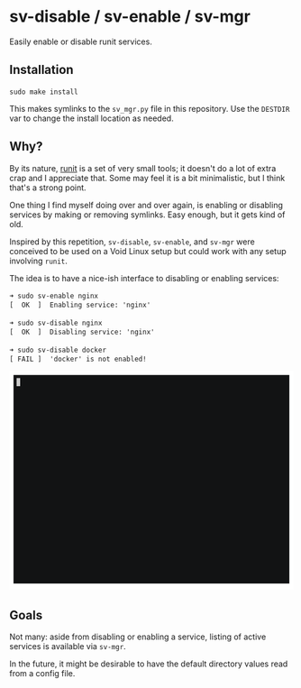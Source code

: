 # sv-disable / sv-enable / sv-mgr

Easily enable or disable runit services.

## Installation

    sudo make install

This makes symlinks to the `sv_mgr.py` file in this repository.  Use the `DESTDIR` var to change the install location as needed.

## Why?

By its nature, [runit](http://smarden.org/runit/) is a set of very small tools; it doesn't do a lot of extra crap and I appreciate that.  Some may feel it is a bit minimalistic, but I think that's a strong point.

One thing I find myself doing over and over again, is enabling or disabling services by making or removing symlinks.  Easy enough, but it gets kind of old.

Inspired by this repetition, `sv-disable`, `sv-enable`, and `sv-mgr` were conceived to be used on a Void Linux setup but could work with any setup involving `runit`.

The idea is to have a nice-ish interface to disabling or enabling services:

    ➜ sudo sv-enable nginx
    [  OK  ]  Enabling service: 'nginx'

    ➜ sudo sv-disable nginx
    [  OK  ]  Disabling service: 'nginx'

    ➜ sudo sv-disable docker
    [ FAIL ]  'docker' is not enabled!

![in action](sv-mgr.gif)

## Goals

Not many: aside from disabling or enabling a service, listing of active services is available via `sv-mgr`.

In the future, it might be desirable to have the default directory values read from a config file.
